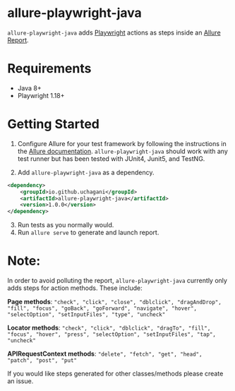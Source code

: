 # allure-playwright-java

`allure-playwright-java` adds [Playwright](https://playwright.dev/java) actions as steps inside an [Allure Report](https://docs.qameta.io/allure-report/).

# Requirements
* Java 8+
* Playwright 1.18+

# Getting Started

1. Configure Allure for your test framework by following the instructions in the [Allure documentation](https://docs.qameta.io/allure-report/#_java).  `allure-playwright-java` should work with any test runner but has been tested with JUnit4, Junit5, and TestNG.


2. Add `allure-playwright-java` as a dependency.

```xml
<dependency>
    <groupId>io.github.uchagani</groupId>
    <artifactId>allure-playwright-java</artifactId>
    <version>1.0.0</version>
</dependency>
```
3. Run tests as you normally would.
4. Run `allure serve` to generate and launch report.

# Note:

In order to avoid polluting the report, `allure-playwright-java` currently only adds steps for action methods.  These include:

**Page methods**: `"check", "click", "close", "dblclick", "dragAndDrop", "fill", "focus", "goBack", "goForward", "navigate", "hover", "selectOption", "setInputFiles", "type", "uncheck"`

**Locator methods**: `"check", "click", "dblclick", "dragTo", "fill", "focus", "hover", "press", "selectOption", "setInputFiles", "tap", "uncheck"`

**APIRequestContext methods**: `"delete", "fetch", "get", "head", "patch", "post", "put"`

If you would like steps generated for other classes/methods please create an issue.
